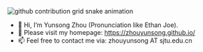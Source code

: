 <!---
[![Yunsong's GitHub stats](https://github-readme-stats.vercel.app/api?username=zhouyunsong&count_private=true&show_icons=true&theme=graywhite&hide=commits&include_all_commits=true)](https://zhouyunsong.github.io/)


![](./assets/yszhou.png "yszhou")



[![Yunsong's GitHub stats](https://github-readme-stats-awq8-1lvpdc08b-pengzhenghao.vercel.app/api?username=zhouyunsong&count_private=true&show_icons=true&theme=graywhite&count_private=true&line_height=28&hide_border=1&include_all_commits=true&card_width=450&role=OWNER,COLLABORATOR)](https://zhouyunsong.github.io/)
--->


<picture>
  <source media="(prefers-color-scheme: dark)" srcset="https://raw.githubusercontent.com/zhouyunsong/zhouyunsong/output/github-contribution-grid-snake-dark.svg">
  <source media="(prefers-color-scheme: light)" srcset="https://raw.githubusercontent.com/zhouyunsong/zhouyunsong/output/github-contribution-grid-snake.svg">
  <img alt="github contribution grid snake animation" src="https://raw.githubusercontent.com/zhouyunsong/zhouyunsong/output/github-contribution-grid-snake.svg">
</picture>

- 👋 Hi, I’m Yunsong Zhou (Pronunciation like Ethan Joe).
- 👀 Please visit my homepage: https://zhouyunsong.github.io/
- 📫 Feel free to contact me via: zhouyunsong AT sjtu.edu.cn

<!---
zhouyunsong/zhouyunsong is a ✨ special ✨ repository because its `README.md` (this file) appears on your GitHub profile.
You can click the Preview link to take a look at your changes.
- 🌱 I’m currently learning ...
--->
